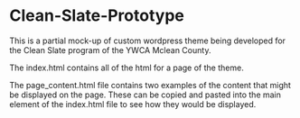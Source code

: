 # Clean-Slate-Prototype
This is a partial mock-up of custom wordpress theme being developed for the Clean Slate program of the YWCA Mclean County.

The index.html contains all of the html for a page of the theme.

The page_content.html file contains two examples of the content that might be displayed on the page. These can be copied and pasted into the main element of the index.html file to see how they would be displayed.
